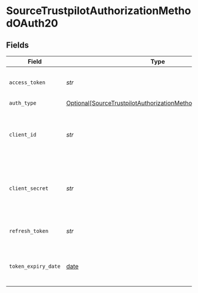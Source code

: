 # SourceTrustpilotAuthorizationMethodOAuth20


## Fields

| Field                                                                                                                                     | Type                                                                                                                                      | Required                                                                                                                                  | Description                                                                                                                               |
| ----------------------------------------------------------------------------------------------------------------------------------------- | ----------------------------------------------------------------------------------------------------------------------------------------- | ----------------------------------------------------------------------------------------------------------------------------------------- | ----------------------------------------------------------------------------------------------------------------------------------------- |
| `access_token`                                                                                                                            | *str*                                                                                                                                     | :heavy_check_mark:                                                                                                                        | Access Token for making authenticated requests.                                                                                           |
| `auth_type`                                                                                                                               | [Optional[SourceTrustpilotAuthorizationMethodOAuth20AuthType]](../../models/shared/sourcetrustpilotauthorizationmethodoauth20authtype.md) | :heavy_minus_sign:                                                                                                                        | N/A                                                                                                                                       |
| `client_id`                                                                                                                               | *str*                                                                                                                                     | :heavy_check_mark:                                                                                                                        | The API key of the Trustpilot API application. (represents the OAuth Client ID)                                                           |
| `client_secret`                                                                                                                           | *str*                                                                                                                                     | :heavy_check_mark:                                                                                                                        | The Secret of the Trustpilot API application. (represents the OAuth Client Secret)                                                        |
| `refresh_token`                                                                                                                           | *str*                                                                                                                                     | :heavy_check_mark:                                                                                                                        | The key to refresh the expired access_token.                                                                                              |
| `token_expiry_date`                                                                                                                       | [date](https://docs.python.org/3/library/datetime.html#date-objects)                                                                      | :heavy_check_mark:                                                                                                                        | The date-time when the access token should be refreshed.                                                                                  |